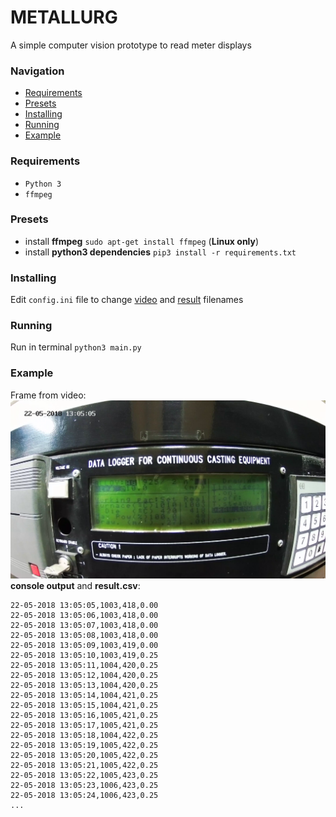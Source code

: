 # METALLURG
 
A simple computer vision prototype to read meter displays

### Navigation
- [Requirements](#requirements)
- [Presets](#presets)
- [Installing](#installing)
- [Running](#running)
- [Example](#example)

### Requirements
- `Python 3`
- `ffmpeg`

### Presets
- install **ffmpeg** `sudo apt-get install ffmpeg` (**Linux only**)
- install **python3 dependencies** `pip3 install -r requirements.txt`

### Installing
Edit `config.ini` file to change [video](files/video_example.avi) and [result](result.csv) filenames

### Running
Run in terminal `python3 main.py`

### Example
Frame from video:
![Frame from video](files/example.png)
**console output** and **result.csv**:
```
22-05-2018 13:05:05,1003,418,0.00
22-05-2018 13:05:06,1003,418,0.00
22-05-2018 13:05:07,1003,418,0.00
22-05-2018 13:05:08,1003,418,0.00
22-05-2018 13:05:09,1003,419,0.00
22-05-2018 13:05:10,1003,419,0.25
22-05-2018 13:05:11,1004,420,0.25
22-05-2018 13:05:12,1004,420,0.25
22-05-2018 13:05:13,1004,420,0.25
22-05-2018 13:05:14,1004,421,0.25
22-05-2018 13:05:15,1004,421,0.25
22-05-2018 13:05:16,1005,421,0.25
22-05-2018 13:05:17,1005,421,0.25
22-05-2018 13:05:18,1004,422,0.25
22-05-2018 13:05:19,1005,422,0.25
22-05-2018 13:05:20,1005,422,0.25
22-05-2018 13:05:21,1005,422,0.25
22-05-2018 13:05:22,1005,423,0.25
22-05-2018 13:05:23,1006,423,0.25
22-05-2018 13:05:24,1006,423,0.25
...
```